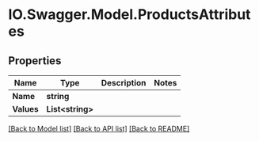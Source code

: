 # IO.Swagger.Model.ProductsAttributes
## Properties

Name | Type | Description | Notes
------------ | ------------- | ------------- | -------------
**Name** | **string** |  | 
**Values** | **List&lt;string&gt;** |  | 

[[Back to Model list]](../README.md#documentation-for-models) [[Back to API list]](../README.md#documentation-for-api-endpoints) [[Back to README]](../README.md)

